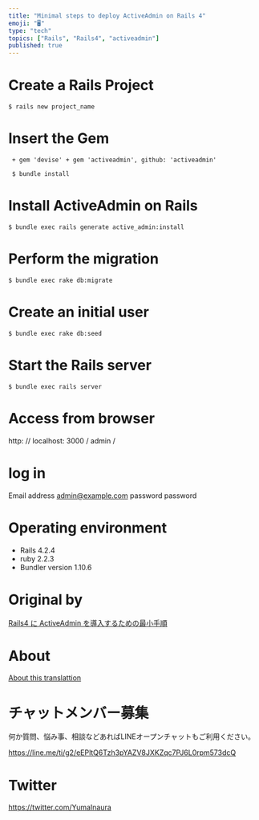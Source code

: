 ```yaml
---
title: "Minimal steps to deploy ActiveAdmin on Rails 4"
emoji: "🖥"
type: "tech"
topics: ["Rails", "Rails4", "activeadmin"]
published: true
---
```


# Create a Rails Project 

`$ rails new project_name`

 
# Insert the Gem 

     + gem 'devise' + gem 'activeadmin', github: 'activeadmin' 

     $ bundle install 

# Install ActiveAdmin on Rails 

`$ bundle exec rails generate active_admin:install`

 
# Perform the migration 

`$ bundle exec rake db:migrate`

 
# Create an initial user 

`$ bundle exec rake db:seed`

 
# Start the Rails server 

`$ bundle exec rails server`

 
# Access from browser 

http: // localhost: 3000 / admin /

# log in 

Email address admin@example.com password password

# Operating environment 

- Rails 4.2.4 
- ruby 2.2.3 
- Bundler version 1.10.6 


# Original by
[Rails4 に ActiveAdmin を導入するための最小手順](https://qiita.com/Yinaura/items/c77fcf48c3a2bb183f7e)

# About

[About this translattion](https://qiita.com/YumaInaura/items/7f6fd1e9310a6816469a)








<!-- Update From Qiita API -->

# チャットメンバー募集


何か質問、悩み事、相談などあればLINEオープンチャットもご利用ください。

https://line.me/ti/g2/eEPltQ6Tzh3pYAZV8JXKZqc7PJ6L0rpm573dcQ





# Twitter


https://twitter.com/YumaInaura


<!-- Update From Qiita API -->


